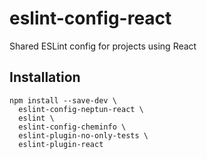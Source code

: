 # eslint-config-react
Shared ESLint config for projects using React

## Installation

```
npm install --save-dev \
  eslint-config-neptun-react \
  eslint \
  eslint-config-cheminfo \
  eslint-plugin-no-only-tests \
  eslint-plugin-react
```
